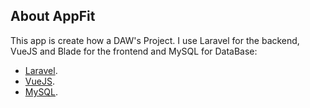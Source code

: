 ## About AppFit

This app is create how a DAW's Project. I use Laravel for the backend, VueJS and Blade for the frontend and MySQL for DataBase:

- [Laravel](https://laravel.com).
- [VueJS](https://vuejs.org).
- [MySQL](https://mysql.com).
